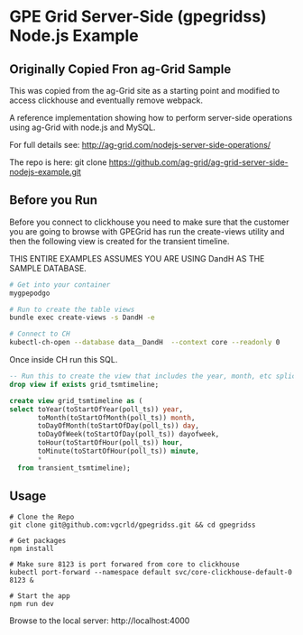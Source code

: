 # GPE Grid Server-Side (gpegridss) Node.js Example

## Originally Copied Fron ag-Grid Sample

This was copied from the ag-Grid site as a starting point and modified to access clickhouse and eventually remove webpack.

A reference implementation showing how to perform server-side operations using ag-Grid with node.js and MySQL.

For full details see: http://ag-grid.com/nodejs-server-side-operations/

The repo is here: git clone https://github.com/ag-grid/ag-grid-server-side-nodejs-example.git


## Before you Run

Before you connect to clickhouse you need to make sure that the customer you are going to browse with GPEGrid has 
run the create-views utility and then the following view is created for the transient timeline.

THIS ENTIRE EXAMPLES ASSUMES YOU ARE USING DandH AS THE SAMPLE DATABASE.

```bash
# Get into your container
mygpepodgo

# Run to create the table views 
bundle exec create-views -s DandH -e

# Connect to CH
kubectl-ch-open --database data__DandH  --context core --readonly 0
```

Once inside CH run this SQL.

```SQL
-- Run this to create the view that includes the year, month, etc splices.
drop view if exists grid_tsmtimeline;

create view grid_tsmtimeline as (
select toYear(toStartOfYear(poll_ts)) year,
       toMonth(toStartOfMonth(poll_ts)) month,
       toDayOfMonth(toStartOfDay(poll_ts)) day,
       toDayOfWeek(toStartOfDay(poll_ts)) dayofweek,
       toHour(toStartOfHour(poll_ts)) hour,
       toMinute(toStartOfHour(poll_ts)) minute,
       * 
  from transient_tsmtimeline);
```

## Usage

```
# Clone the Repo
git clone git@github.com:vgcrld/gpegridss.git && cd gpegridss

# Get packages
npm install

# Make sure 8123 is port forwared from core to clickhouse
kubectl port-forward --namespace default svc/core-clickhouse-default-0 8123 &

# Start the app
npm run dev

```

Browse to the local server: http://localhost:4000
